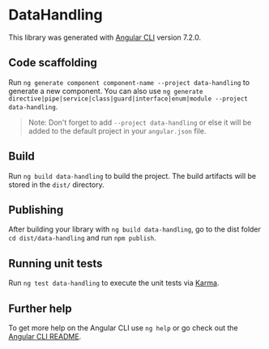 # DataHandling

This library was generated with [Angular CLI](https://github.com/angular/angular-cli) version 7.2.0.

## Code scaffolding

Run `ng generate component component-name --project data-handling` to generate a new component. You can also use `ng generate directive|pipe|service|class|guard|interface|enum|module --project data-handling`.
> Note: Don't forget to add `--project data-handling` or else it will be added to the default project in your `angular.json` file. 

## Build

Run `ng build data-handling` to build the project. The build artifacts will be stored in the `dist/` directory.

## Publishing

After building your library with `ng build data-handling`, go to the dist folder `cd dist/data-handling` and run `npm publish`.

## Running unit tests

Run `ng test data-handling` to execute the unit tests via [Karma](https://karma-runner.github.io).

## Further help

To get more help on the Angular CLI use `ng help` or go check out the [Angular CLI README](https://github.com/angular/angular-cli/blob/master/README.md).
